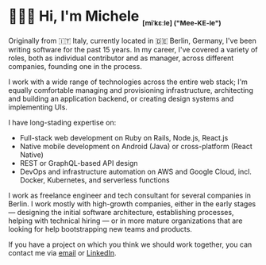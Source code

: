 # 👨🏼‍💻 Hi, I'm Michele <sub><sub><sup><sub>[miˈkɛːle] ("Mee-KE-le")</sub></sup></sub></sub>

Originally from 🇮🇹 Italy, currently located in 🇩🇪 Berlin, Germany, I've been writing software for the past 15 years. In my career, I've covered a variety of roles, both as individual contributor and as manager, across different companies, founding one in the process.

I work with a wide range of technologies across the entire web stack; I'm equally comfortable managing and provisioning infrastructure, architecting and building an application backend, or creating design systems and implementing UIs.

I have long-stading expertise on:

- Full-stack web development on Ruby on Rails, Node.js, React.js
- Native mobile development on Android (Java) or cross-platform (React Native)
- REST or GraphQL-based API design
- DevOps and infrastructure automation on AWS and Google Cloud, incl. Docker, Kubernetes, and serverless functions

I work as freelance engineer and tech consultant for several companies in Berlin. I work mostly with high-growth companies, either in the early stages — designing the initial software architecture, establishing processes, helping with technical hiring — or in more mature organizations that are looking for help bootstrapping new teams and products.

If you have a project on which you think we should work together, you can contact me via [email](mailto:michele@piccirillo.io) or [LinkedIn](https://linkedin.com/in/michelepiccirillo/).


<!--
**lordofthelake/lordofthelake** is a ✨ _special_ ✨ repository because its `README.md` (this file) appears on your GitHub profile.

Here are some ideas to get you started:

- 🔭 I’m currently working on ...
- 🌱 I’m currently learning ...
- 👯 I’m looking to collaborate on ...
- 🤔 I’m looking for help with ...
- 💬 Ask me about ...
- 📫 How to reach me: ...
- 😄 Pronouns: ...
- ⚡ Fun fact: ...
-->

